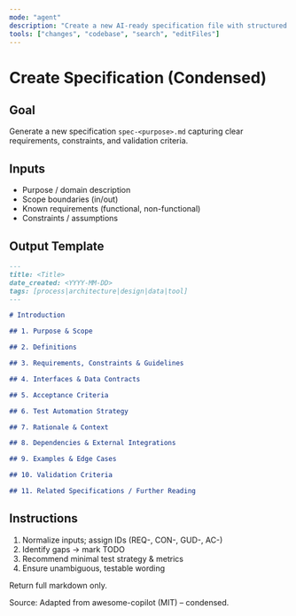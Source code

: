```yaml
---
mode: "agent"
description: "Create a new AI-ready specification file with structured requirements and validation criteria."
tools: ["changes", "codebase", "search", "editFiles"]
---
```


# Create Specification (Condensed)

## Goal

Generate a new specification `spec-<purpose>.md` capturing clear requirements, constraints, and validation criteria.

## Inputs

- Purpose / domain description
- Scope boundaries (in/out)
- Known requirements (functional, non-functional)
- Constraints / assumptions

## Output Template

```markdown
---
title: <Title>
date_created: <YYYY-MM-DD>
tags: [process|architecture|design|data|tool]
---

# Introduction

## 1. Purpose & Scope

## 2. Definitions

## 3. Requirements, Constraints & Guidelines

## 4. Interfaces & Data Contracts

## 5. Acceptance Criteria

## 6. Test Automation Strategy

## 7. Rationale & Context

## 8. Dependencies & External Integrations

## 9. Examples & Edge Cases

## 10. Validation Criteria

## 11. Related Specifications / Further Reading
```

## Instructions

1. Normalize inputs; assign IDs (REQ-, CON-, GUD-, AC-)
2. Identify gaps → mark TODO
3. Recommend minimal test strategy & metrics
4. Ensure unambiguous, testable wording

Return full markdown only.

Source: Adapted from awesome-copilot (MIT) – condensed.
